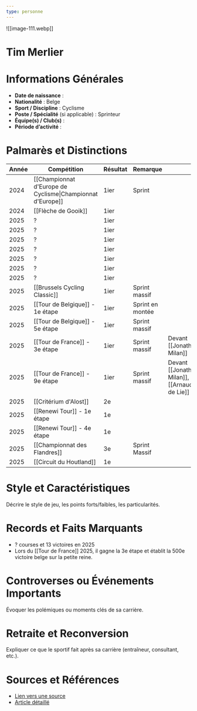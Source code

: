 ```yaml
---
type: personne
---
```

![[image-111.webp]]
# Tim Merlier

# Informations Générales
- **Date de naissance** :  
- **Nationalité** :  Belge
- **Sport / Discipline** : Cyclisme 
- **Poste / Spécialité** (si applicable) :  Sprinteur
- **Équipe(s) / Club(s)** :  
- **Période d’activité** :  

# Palmarès et Distinctions
| Année | Compétition                                                | Résultat | Remarque         |                                              |
| ----- | ---------------------------------------------------------- | -------- | ---------------- | -------------------------------------------- |
| 2024  | [[Championnat d'Europe de Cyclisme\|Championnat d'Europe]] | 1ier     | Sprint           |                                              |
| 2024  | [[Flèche de Gooik]]                                        | 1ier     |                  |                                              |
| 2025  | ?                                                          | 1ier     |                  |                                              |
| 2025  | ?                                                          | 1ier     |                  |                                              |
| 2025  | ?                                                          | 1ier     |                  |                                              |
| 2025  | ?                                                          | 1ier     |                  |                                              |
| 2025  | ?                                                          | 1ier     |                  |                                              |
| 2025  | ?                                                          | 1ier     |                  |                                              |
| 2025  | ?                                                          | 1ier     |                  |                                              |
| 2025  | [[Brussels Cycling Classic]]                               | 1ier     | Sprint massif    |                                              |
| 2025  | [[Tour de Belgique]] - 1e étape                            | 1ier     | Sprint en montée |                                              |
| 2025  | [[Tour de Belgique]] - 5e étape                            | 1ier     | Sprint massif    |                                              |
| 2025  | [[Tour de France]] - 3e étape                              | 1ier     | Sprint massif    | Devant [[Jonathan Milan]]                    |
| 2025  | [[Tour de France]] - 9e étape                              | 1ier     | Sprint massif    | Devant [[Jonathan Milan]], [[Arnaud de Lie]] |
| 2025  | [[Critérium d'Alost]]                                      | 2e       |                  |                                              |
| 2025  | [[Renewi Tour]] - 1e étape                                 | 1e       |                  |                                              |
| 2025  | [[Renewi Tour]] - 4e étape                                 | 1e       |                  |                                              |
| 2025  | [[Championnat des Flandres]]                               | 3e       | Sprint Massif    |                                              |
| 2025  | [[Circuit du Houtland]]                                    | 1e       |                  |                                              |

# Style et Caractéristiques
Décrire le style de jeu, les points forts/faibles, les particularités.

# Records et Faits Marquants
- ? courses et 13 victoires en 2025
- Lors du [[Tour de France]] 2025, il gagne la 3e étape et établit la 500e victoire belge sur la petite reine.

# Controverses ou Événements Importants
Évoquer les polémiques ou moments clés de sa carrière.

# Retraite et Reconversion
Expliquer ce que le sportif fait après sa carrière (entraîneur, consultant, etc.).

# Sources et Références
- [Lien vers une source](#)
- [Article détaillé](#)
